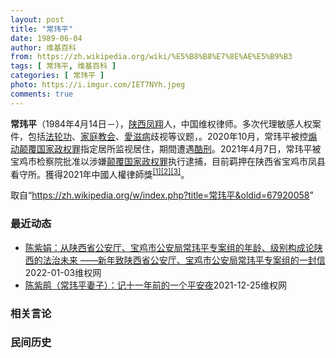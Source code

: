 ```yaml
---
layout: post
title: "常玮平"
date: 1989-06-04
author: 维基百科
from: https://zh.wikipedia.org/wiki/%E5%B8%B8%E7%8E%AE%E5%B9%B3
tags: [ 常玮平, 维基百科 ]
categories: [ 常玮平 ]
photo: https://i.imgur.com/IET7NYh.jpeg
comments: true
---
```

<div class="mw-parser-output">
<p><b>常玮平</b>（1984年4月14日<span class="useeditintro" title="Template:BLP editintro">－</span>），<a href="/wiki/%E9%99%95%E8%A5%BF" class="mw-redirect" title="陕西">陕西</a><a href="/wiki/%E5%87%A4%E7%BF%94" class="mw-redirect" title="凤翔">凤翔</a>人，中国维权律师。多次代理敏感人权案件，包括<a href="/wiki/%E6%B3%95%E8%BD%AE%E5%8A%9F" title="法轮功">法轮功</a>、<a href="/wiki/%E5%AE%B6%E5%BA%AD%E6%95%99%E4%BC%9A" class="mw-redirect" title="家庭教会">家庭教会</a>、<a href="/wiki/%E6%84%9B%E6%BB%8B%E7%97%85" class="mw-redirect" title="愛滋病">愛滋病</a>歧视等议题，。2020年10月，常玮平被控<a href="/wiki/%E7%85%BD%E5%8A%A8%E9%A2%A0%E8%A6%86%E5%9B%BD%E5%AE%B6%E6%94%BF%E6%9D%83%E7%BD%AA" title="煽动颠覆国家政权罪">煽动颠覆国家政权罪</a>指定居所监视居住，期間遭遇<a href="/wiki/%E9%85%B7%E5%88%91" title="酷刑">酷刑</a>。2021年4月7日，常玮平被宝鸡市检察院批准以涉嫌<a href="/wiki/%E9%A2%A0%E8%A6%86%E5%9B%BD%E5%AE%B6%E6%94%BF%E6%9D%83%E7%BD%AA" title="颠覆国家政权罪">颠覆国家政权罪</a>执行逮捕，目前羁押在陕西省宝鸡市凤县看守所。獲得2021年中國人權律師獎<sup id="cite_ref-1" class="reference"><a href="#cite_note-1">[1]</a></sup><sup id="cite_ref-2" class="reference"><a href="#cite_note-2">[2]</a></sup><sup id="cite_ref-3" class="reference"><a href="#cite_note-3">[3]</a></sup>。
</p>
</div><noscript><img src="//zh.wikipedia.org/wiki/Special:CentralAutoLogin/start?type=1x1" alt="" title="" width="1" height="1" style="border: none; position: absolute;"></noscript>
<div class="printfooter">取自“<a dir="ltr" href="https://zh.wikipedia.org/w/index.php?title=常玮平&amp;oldid=67920058">https://zh.wikipedia.org/w/index.php?title=常玮平&amp;oldid=67920058</a>”</div><div id="recent-news"><h3>最近动态</h3><ul><li><a href="https://nodebe4.github.io/waimei/2022-01-03/%E9%99%88%E7%B4%AB%E5%A8%9F-%E4%BB%8E%E9%99%95%E8%A5%BF%E7%9C%81%E5%85%AC%E5%AE%89%E5%8E%85-%E5%AE%9D%E9%B8%A1%E5%B8%82%E5%85%AC%E5%AE%89%E5%B1%80%E5%B8%B8%E7%8E%AE%E5%B9%B3%E4%B8%93%E6%A1%88%E7%BB%84%E7%9A%84%E5%B9%B4%E9%BE%84-%E7%BA%A7%E5%88%AB%E6%9E%84%E6%88%90%E8%AE%BA%E9%99%95%E8%A5%BF%E7%9A%84%E6%B3%95%E6%B2%BB%E6%9C%AA%E6%9D%A5-%E6%96%B0%E5%B9%B4%E8%87%B4%E9%99%95%E8%A5%BF%E7%9C%81" title="陈紫娟：从陕西省公安厅、宝鸡市公安局常玮平专案组的年龄、级别构成论陕西的法治未来 ——新年致陕西省公安厅、宝鸡市公安局常玮平专案组的一封信—— 我是常玮平的妻子陈紫娟，相信你们中的很多人见过我。...">陈紫娟：从陕西省公安厅、宝鸡市公安局常玮平专案组的年龄、级别构成论陕西的法治未来  ——新年致陕西省公安厅、宝鸡市公安局常玮平专案组的一封信</a><time>2022-01-03</time><a class="tag">维权网</a></li>
<li><a href="https://nodebe4.github.io/waimei/2021-12-25/%E9%99%88%E7%B4%AB%E9%B9%83-%E5%B8%B8%E7%8E%AE%E5%B9%B3%E5%A6%BB%E5%AD%90-%E8%AE%B0%E5%8D%81%E4%B8%80%E5%B9%B4%E5%89%8D%E7%9A%84%E4%B8%80%E4%B8%AA%E5%B9%B3%E5%AE%89%E5%A4%9C" title="陈紫鹃（常玮平妻子）：记十一年前的一个平安夜—— 今天是2021年12月24日，常玮平失去自由 712天，被抓已经 428天，案子还没到法院，不审不放。法治在哪里？平时我努力想象他某一时刻在想什...">陈紫鹃（常玮平妻子）：记十一年前的一个平安夜</a><time>2021-12-25</time><a class="tag">维权网</a></li>
</ul></div><div id="open-opinion"><h3>相关言论</h3><ul></ul></div><div id="mjls-record"><h3>民间历史</h3><ul></ul></div>